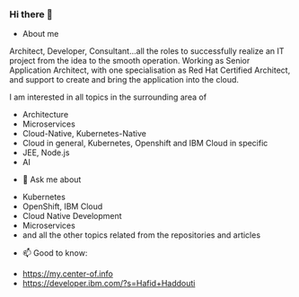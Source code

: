 ### Hi there 👋

<!--
**haf-tech/haf-tech** is a ✨ _special_ ✨ repository because its `README.md` (this file) appears on your GitHub profile.

Here are some ideas to get you started:

- 🔭 I’m currently working on ...
- 🌱 I’m currently learning ...
- 👯 I’m looking to collaborate on ...
- 🤔 I’m looking for help with ...
- 💬 Ask me about ...
- 📫 How to reach me: ...
- 😄 Pronouns: ...
- ⚡ Fun fact: ...
-->

- About me

Architect, Developer, Consultant...all the roles to successfully realize an IT project from the idea to the smooth operation.
Working as Senior Application Architect, with one specialisation as Red Hat Certified Architect, and support to create and bring the application into the cloud.

I am interested in all topics in the surrounding area of

* Architecture
* Microservices
* Cloud-Native, Kubernetes-Native
* Cloud in general, Kubernetes, Openshift and IBM Cloud in specific
* JEE, Node.js
* AI

- 💬 Ask me about
* Kubernetes
* OpenShift, IBM Cloud
* Cloud Native Development
* Microservices
* and all the other topics related from the repositories and articles

- 📫 Good to know:

* <https://my.center-of.info>
* <https://developer.ibm.com/?s=Hafid+Haddouti>
